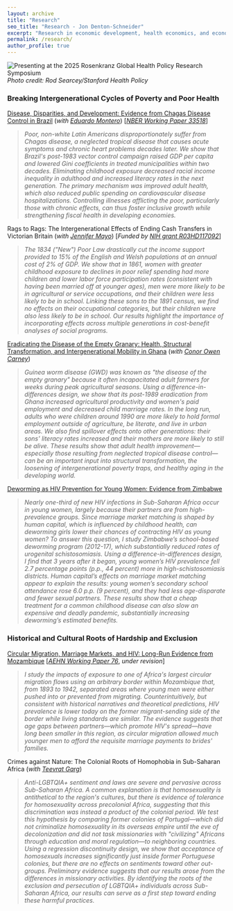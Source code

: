 ```yaml
---
layout: archive
title: "Research"
seo_title: "Research - Jon Denton-Schneider"
excerpt: "Research in economic development, health economics, and economic history"
permalink: /research/
author_profile: true
---
```


<img src="/images/denton-schneider_rosenkranz.jpeg" alt="Presenting at the 2025 Rosenkranz Global Health Policy Research Symposium">
<i>Photo credit: Rod Searcey/Stanford Health Policy</i>

<h3>Breaking Intergenerational Cycles of Poverty and Poor Health</h3>

<p>
<a href="https://jondentonschneider.com/files/denton-schneider_montero_chagas.pdf">Disease, Disparities, and Development: Evidence from Chagas Disease Control in Brazil</a> (<i>with <a href="https://www.eduardo-montero.com/">Eduardo Montero</a></i>) [<i><a href="https://www.nber.org/papers/w33518">NBER Working Paper 33518</a></i>]
  <blockquote>
  <i>Poor, non-white Latin Americans disproportionately suffer from Chagas disease, a neglected tropical disease that causes acute symptoms and chronic heart problems decades later. We show that Brazil's post-1983 vector control campaign raised GDP per capita and lowered Gini coefficients in treated municipalities within two decades. Eliminating childhood exposure decreased racial income inequality in adulthood and increased literacy rates in the next generation. The primary mechanism was improved adult health, which also reduced public spending on cardiovascular disease hospitalizations. Controlling illnesses afflicting the poor, particularly those with chronic effects, can thus foster inclusive growth while strengthening fiscal health in developing economies.</i>
  </blockquote>
  </p>

  <p>
  Rags to Rags: The Intergenerational Effects of Ending Cash Transfers in Victorian Britain (<i>with <a href="https://www.jennifer-mayo.com/">Jennifer Mayo</a></i>) [<i>Funded by <a href="https://reporter.nih.gov/search/F1-guTgTGUWBOBduf_eVTQ/project-details/11233058">NIH grant R03HD117092</a></i>]
  <blockquote>
  <i>The 1834 ("New") Poor Law drastically cut the income support provided to 15% of the English and Welsh populations at an annual cost of 2% of GDP. We show that in 1861, women with greater childhood exposure to declines in poor relief spending had more children and lower labor force participation rates (consistent with having been married off at younger ages), men were more likely to be in agricultural or service occupations, and their children were less likely to be in school. Linking these sons to the 1891 census, we find no effects on their occupational categories, but their children were also less likely to be in school. Our results highlight the importance of incorporating effects across multiple generations in cost-benefit analyses of social programs.</i>
  </blockquote>  
</p>

<p>
  <a href="https://jondentonschneider.com/files/carney_denton-schneider_guineaworm.pdf">Eradicating the Disease of the Empty Granary: Health, Structural Transformation, and Intergenerational Mobility in Ghana</a> (<i>with <a href="https://sites.google.com/site/cocarn07">Conor Owen Carney</a></i>)
 <blockquote>
  <i>Guinea worm disease (GWD) was known as "the disease of the empty granary" because it often incapacitated adult farmers for weeks during peak agricultural seasons. Using a difference-in-differences design, we show that its post-1989 eradication from Ghana increased agricultural productivity and women's paid employment and decreased child marriage rates. In the long run, adults who were children around 1990 are more likely to hold formal employment outside of agriculture, be literate, and live in urban areas. We also find spillover effects onto other generations: their sons' literacy rates increased and their mothers are more likely to still be alive. These results show that adult health improvement&mdash;especially those resulting from neglected tropical disease control&mdash;can be an important input into structural transformation, the loosening of intergenerational poverty traps, and healthy aging in the developing world.</i>
 </blockquote>
</p>

<p>
<a href="https://jondentonschneider.com/files/denton-schneider_deworming_hiv.pdf">Deworming as HIV Prevention for Young Women: Evidence from Zimbabwe</a>
  <blockquote>
  <i>Nearly one-third of new HIV infections in Sub-Saharan Africa occur in young women, largely because their partners are from high-prevalence groups. Since marriage market matching is shaped by human capital, which is influenced by childhood health, can deworming girls lower their chances of contracting HIV as young women? To answer this question, I study Zimbabwe’s school-based deworming program (2012-17), which substantially reduced rates of urogenital schistosomiasis. Using a difference-in-differences design, I find that 3 years after it began, young women’s HIV prevalence fell 2.7 percentage points (p.p., 44 percent) more in high-schistosomiasis districts. Human capital’s effects on marriage market matching appear to explain the results: young women’s secondary school attendance rose 6.0 p.p. (9 percent), and they had less age-disparate and fewer sexual partners. These results show that a cheap treatment for a common childhood disease can also slow an expensive and deadly pandemic, substantially increasing deworming’s estimated benefits.</i>
  </blockquote>
  </p>



<h3>Historical and Cultural Roots of Hardship and Exclusion</h3>

<p>
<a href="https://jondentonschneider.com/files/denton-schneider_migration_hiv.pdf">Circular Migration, Marriage Markets, and HIV: Long-Run Evidence from Mozambique</a> [<a href="https://www.aehnetwork.org/working-papers/circular-migration-marriage-markets-and-hiv-long-run-evidence-from-mozambique/"><i>AEHN Working Paper 76</i></a>, <i>under revision</i>]
  <blockquote>
  <i>I study the impacts of exposure to one of Africa's largest circular migration flows using an arbitrary border within Mozambique that, from 1893 to 1942, separated areas where young men were either pushed into or prevented from migrating. Counterintuitively, but consistent with historical narratives and theoretical predictions, HIV prevalence is lower today on the former migrant-sending side of the border while living standards are similar. The evidence suggests that age gaps between partners&mdash;which promote HIV's spread&mdash;have long been smaller in this region, as circular migration allowed much younger men to afford the requisite marriage payments to brides' families.
</i>
  </blockquote>
  </p>

<p>
  Crimes against Nature: The Colonial Roots of Homophobia in Sub-Saharan Africa (<i>with <a href="https://www.teevratgarg.com/">Teevrat Garg</a></i>)
 <blockquote>
  <i>Anti-LGBTQIA+ sentiment and laws are severe and pervasive across Sub-Saharan Africa. A common explanation is that homosexuality is antithetical to the region's cultures, but there is evidence of tolerance for homosexuality across precolonial Africa, suggesting that this discrimination was instead a product of the colonial period. We test this hypothesis by comparing former colonies of Portugal&mdash;which did not criminalize homosexuality in its overseas empire until the eve of decolonization and did not task missionaries with "civilizing" Africans through education and moral regulation&mdash;to neighboring countries. Using a regression discontinuity design, we show that acceptance of homosexuals increases significantly just inside former Portuguese colonies, but there are no effects on sentiments toward other out-groups. Preliminary evidence suggests that our results arose from the differences in missionary activities. By identifying the roots of the exclusion and persecution of LGBTQIA+ individuals across Sub-Saharan Africa, our results can serve as a first step toward ending these harmful practices.</i>
 </blockquote>
</p>
